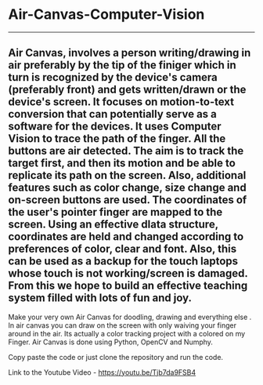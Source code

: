 # Air-Canvas-Computer-Vision
-------------------------------------------------------------------
Air Canvas, involves a person writing/drawing in air preferably by the tip of the finiger which in turn is recognized by the device's camera (preferably front) and gets written/drawn or the device's screen. It focuses on motion-to-text conversion that can potentially serve as a software for the devices. It uses Computer Vision to trace the path of the finger. All the buttons are air detected. The aim is to track the target first, and then its motion and be able to replicate its path on the screen. Also, additional features such as color change, size change and on-screen buttons are used. The coordinates of the user's pointer finger are mapped to the screen. Using an effective dlata structure, coordinates are held and changed according to preferences of color, clear and font. Also, this can be used as a backup for the touch laptops whose touch is not working/screen is damaged. From this we hope to build an effective teaching system filled with lots of fun and joy.
--------------------------------------------------------------------
Make your very own Air Canvas for doodling, drawing and everything else . In air canvas you can draw on the screen with only waiving your finger around in the air. Its actually a color tracking project with a colored on my Finger. Air Canvas is done using Python, OpenCV and Numphy.

Copy paste the code or just clone the repository and run the code.

Link to the Youtube Video - https://youtu.be/Tjb7da9FSB4

